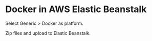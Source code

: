 # Docker in AWS Elastic Beanstalk

Select Generic > Docker as platform.

Zip files and upload to Elastic Beanstalk.
